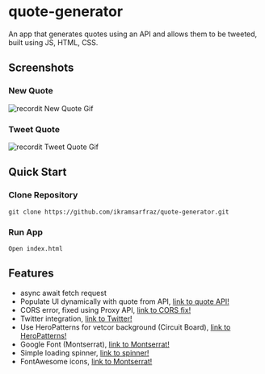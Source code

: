 # quote-generator

An app that generates quotes using an API and allows them to be tweeted, built using JS, HTML, CSS.

## Screenshots

### New Quote

![recordit New Quote Gif](http://g.recordit.co/0V6EoktbNs.gif)

### Tweet Quote

![recordit Tweet Quote Gif](http://g.recordit.co/St4SUPSevL.gif)

## Quick Start

### Clone Repository

```
git clone https://github.com/ikramsarfraz/quote-generator.git
```

### Run App

```
Open index.html
```

## Features

- async await fetch request
- Populate UI dynamically with quote from API, [link to quote API!](https://forismatic.com/en/api/)
- CORS error, fixed using Proxy API, [link to CORS fix!](https://medium.com/@dtkatz/3-ways-to-fix-the-cors-error-and-how-access-control-allow-origin-works-d97d55946d9)
- Twitter integration, [link to Twitter!](https://developer.twitter.com/en/docs/twitter-for-websites/tweet-button/guides/web-intent)
- Use HeroPatterns for vetcor background (Circuit Board), [link to HeroPatterns!](https://www.heropatterns.com/)
- Google Font (Montserrat), [link to Montserrat!](https://fonts.google.com/specimen/Montserrat?query=monts)
- Simple loading spinner, [link to spinner!](https://www.w3schools.com/howto/howto_css_loader.asp)
- FontAwesome icons, [link to Montserrat!](https://fontawesome.com/icons?d=gallery&q=close&m=free)
